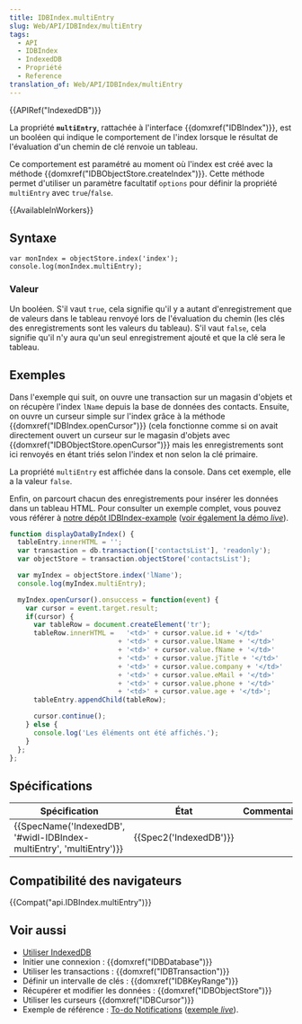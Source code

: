 ```yaml
---
title: IDBIndex.multiEntry
slug: Web/API/IDBIndex/multiEntry
tags:
  - API
  - IDBIndex
  - IndexedDB
  - Propriété
  - Reference
translation_of: Web/API/IDBIndex/multiEntry
---
```

{{APIRef("IndexedDB")}}

La propriété **`multiEntry`**, rattachée à l'interface {{domxref("IDBIndex")}}, est un booléen qui indique le comportement de l'index lorsque le résultat de l'évaluation d'un chemin de clé renvoie un tableau.

Ce comportement est paramétré au moment où l'index est créé avec la méthode {{domxref("IDBObjectStore.createIndex")}}. Cette méthode permet d'utiliser un paramètre facultatif `options` pour définir la propriété `multiEntry` avec `true`/`false`.

{{AvailableInWorkers}}

## Syntaxe

    var monIndex = objectStore.index('index');
    console.log(monIndex.multiEntry);

### Valeur

Un booléen. S'il vaut `true`, cela signifie qu'il y a autant d'enregistrement que de valeurs dans le tableau renvoyé lors de l'évaluation du chemin (les clés des enregistrements sont les valeurs du tableau). S'il vaut `false`, cela signifie qu'il n'y aura qu'un seul enregistrement ajouté et que la clé sera le tableau.

## Exemples

Dans l'exemple qui suit, on ouvre une transaction sur un magasin d'objets et on récupère l'index `lName` depuis la base de données des contacts. Ensuite, on ouvre un curseur simple sur l'index grâce à la méthode {{domxref("IDBIndex.openCursor")}} (cela fonctionne comme si on avait directement ouvert un curseur sur le magasin d'objets avec {{domxref("IDBObjectStore.openCursor")}} mais les enregistrements sont ici renvoyés en étant triés selon l'index et non selon la clé primaire.

La propriété `multiEntry` est affichée dans la console. Dans cet exemple, elle a la valeur `false`.

Enfin, on parcourt chacun des enregistrements pour insérer les données dans un tableau HTML. Pour consulter un exemple complet, vous pouvez vous référer à [notre dépôt IDBIndex-example](https://github.com/mdn/IDBIndex-example) ([voir également la démo _live_](https://mdn.github.io/IDBIndex-example/)).

```js
function displayDataByIndex() {
  tableEntry.innerHTML = '';
  var transaction = db.transaction(['contactsList'], 'readonly');
  var objectStore = transaction.objectStore('contactsList');

  var myIndex = objectStore.index('lName');
  console.log(myIndex.multiEntry);

  myIndex.openCursor().onsuccess = function(event) {
    var cursor = event.target.result;
    if(cursor) {
      var tableRow = document.createElement('tr');
      tableRow.innerHTML =   '<td>' + cursor.value.id + '</td>'
                           + '<td>' + cursor.value.lName + '</td>'
                           + '<td>' + cursor.value.fName + '</td>'
                           + '<td>' + cursor.value.jTitle + '</td>'
                           + '<td>' + cursor.value.company + '</td>'
                           + '<td>' + cursor.value.eMail + '</td>'
                           + '<td>' + cursor.value.phone + '</td>'
                           + '<td>' + cursor.value.age + '</td>';
      tableEntry.appendChild(tableRow);

      cursor.continue();
    } else {
      console.log('Les éléments ont été affichés.');
    }
  };
};
```

## Spécifications

| Spécification                                                                                | État                         | Commentaires |
| -------------------------------------------------------------------------------------------- | ---------------------------- | ------------ |
| {{SpecName('IndexedDB', '#widl-IDBIndex-multiEntry', 'multiEntry')}} | {{Spec2('IndexedDB')}} |              |

## Compatibilité des navigateurs

{{Compat("api.IDBIndex.multiEntry")}}

## Voir aussi

- [Utiliser IndexedDB](/fr/docs/Web/API/API_IndexedDB/Using_IndexedDB)
- Initier une connexion : {{domxref("IDBDatabase")}}
- Utiliser les transactions : {{domxref("IDBTransaction")}}
- Définir un intervalle de clés : {{domxref("IDBKeyRange")}}
- Récupérer et modifier les données : {{domxref("IDBObjectStore")}}
- Utiliser les curseurs {{domxref("IDBCursor")}}
- Exemple de référence : [To-do Notifications](https://github.com/mdn/to-do-notifications/tree/gh-pages) ([exemple _live_](https://mdn.github.io/to-do-notifications/)).
